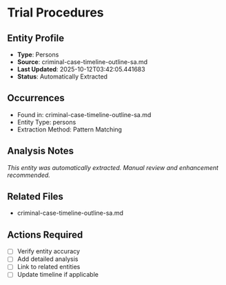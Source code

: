 # Trial Procedures

## Entity Profile
- **Type**: Persons
- **Source**: criminal-case-timeline-outline-sa.md
- **Last Updated**: 2025-10-12T03:42:05.441683
- **Status**: Automatically Extracted

## Occurrences
- Found in: criminal-case-timeline-outline-sa.md
- Entity Type: persons
- Extraction Method: Pattern Matching

## Analysis Notes
*This entity was automatically extracted. Manual review and enhancement recommended.*

## Related Files
- criminal-case-timeline-outline-sa.md

## Actions Required
- [ ] Verify entity accuracy
- [ ] Add detailed analysis
- [ ] Link to related entities
- [ ] Update timeline if applicable
